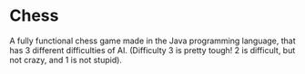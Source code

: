 # Chess
A fully functional chess game made in the Java programming language, that has 3 different difficulties of AI. (Difficulty 3 is pretty tough! 2 is difficult, but not crazy, and 1 is not stupid).
